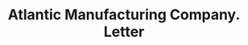 ---
doi: 10.7916/D8KD38V3
date_other: '1926'
date_other_textual: '1926'
form: correspondence
genre:
- Letters (correspondence)
name:
- Atlantic Manufacturing Company
object_in_context_url: https://biggert.cul.columbia.edu/items/view/ave_biggert_00108
subject_hierarchical_geographic:
- Wilmington, Delaware, United States
subject_name:
- Atlantic Manufacturing Company
title: Atlantic Manufacturing Company. Letter
sort_title: Atlantic Manufacturing Company. Letter
call_number: ave_biggert_00108
coordinates:
- 39.74583333333334,-75.54666666666667
pid: ave_biggert_00108
identifiers: ave_biggert_00108
thumbnail: https://derivativo-3.library.columbia.edu/iiif/2/ldpd:342842/full/!256,256/0/native.jpg
permalink: "/items/ave_biggert_00108/"
layout: iiif-image-page
---